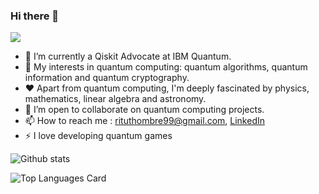 ### Hi there 👋

![](https://komarev.com/ghpvc/?username=ritu-thombre99&color=blueviolet)

- 🔭 I’m currently a Qiskit Advocate at IBM Quantum.
- 🌱 My interests in quantum computing: quantum algorithms, quantum information and quantum cryptography.
- ❤ Apart from quantum computing, I'm deeply fascinated by physics, mathematics, linear algebra and astronomy.
- 💬 I’m open to collaborate on quantum computing projects.
- 📫 How to reach me : rituthombre99@gmail.com, [LinkedIn](https://www.linkedin.com/in/ritu-thombre/) 
- ⚡ I love developing quantum games


![Github stats](https://github-readme-stats.vercel.app/api?username=ritu-thombre99&theme=dark&show_icons=true)

![Top Languages Card](https://github-readme-stats.vercel.app/api/top-langs/?username=ritu-thombre99&langs_count=7&layout=compact)


